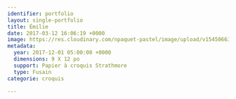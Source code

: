 ```yaml
---
identifier: portfolio
layout: single-portfolio
title: Émilie
date: 2017-03-12 16:06:19 +0000
image: https://res.cloudinary.com/npaquet-pastel/image/upload/v1545066384/DSC01386-2.jpg
metadata:
  year: 2017-12-01 05:00:00 +0000
  dimensions: 9 X 12 po
  support: Papier à croquis Strathmore
  type: Fusain
categorie: croquis

---
```

